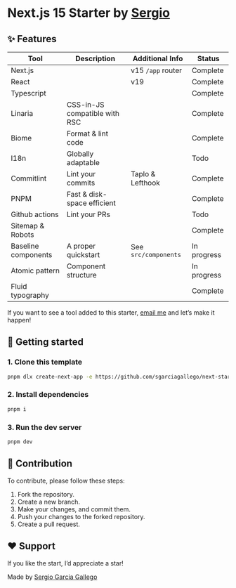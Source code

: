 # Next.js 15 Starter by [Sergio](https://sergiogarciagallego.com)

## ✨ Features

| Tool                | Description                   | Additional Info      | Status      |
| ------------------- | ----------------------------- | -------------------- | ----------- |
| Next.js             |                               | v15 `/app` router    | Complete    |
| React               |                               | v19                  | Complete    |
| Typescript          |                               |                      | Complete    |
| Linaria             | CSS-in-JS compatible with RSC |                      | Complete    |
| Biome               | Format & lint code            |                      | Complete    |
| I18n                | Globally adaptable            |                      | Todo        |
| Commitlint          | Lint your commits             | Taplo & Lefthook     | Complete    |
| PNPM                | Fast & disk-space efficient   |                      | Complete    |
| Github actions      | Lint your PRs                 |                      | Todo        |
| Sitemap & Robots    |                               |                      | Complete    |
| Baseline components | A proper quickstart           | See `src/components` | In progress |
| Atomic pattern      | Component structure           |                      | In progress |
| Fluid typography    |                               |                      | Complete    |

If you want to see a tool added to this starter, [email me](mailto:gallegogarciasergio@gmail.com) and let’s make it happen!

## 🚀 Getting started

### 1. Clone this template

```bash
pnpm dlx create-next-app -e https://github.com/sgarciagallego/next-starter
```

### 2. Install dependencies

```bash
pnpm i
```

### 3. Run the dev server

```bash
pnpm dev
```

## 🤝 Contribution

To contribute, please follow these steps:

1. Fork the repository.
2. Create a new branch.
3. Make your changes, and commit them.
4. Push your changes to the forked repository.
5. Create a pull request.

## ❤️ Support

If you like the start, I’d appreciate a star!

Made by [Sergio Garcia Gallego](https://sergiogarciagallego.com)